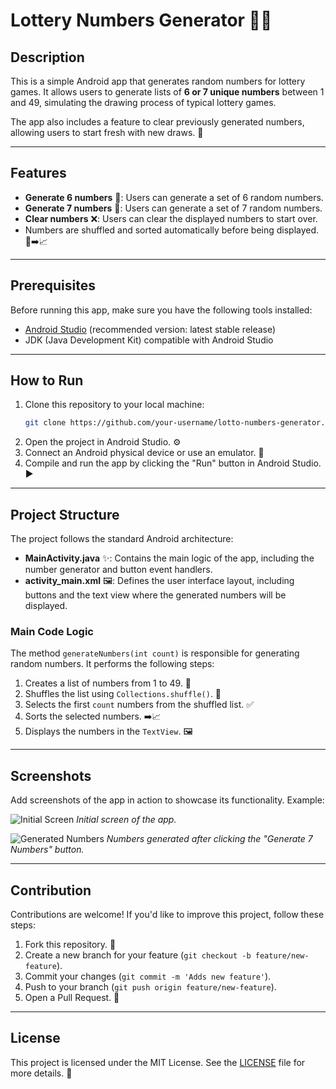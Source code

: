 # Lottery Numbers Generator 🎲✨

## Description
This is a simple Android app that generates random numbers for lottery games. It allows users to generate lists of **6 or 7 unique numbers** between 1 and 49, simulating the drawing process of typical lottery games. 

The app also includes a feature to clear previously generated numbers, allowing users to start fresh with new draws. 🔄

---

## Features
- **Generate 6 numbers** 🎯: Users can generate a set of 6 random numbers.
- **Generate 7 numbers** 💫: Users can generate a set of 7 random numbers.
- **Clear numbers** ❌: Users can clear the displayed numbers to start over.
- Numbers are shuffled and sorted automatically before being displayed. 🔄➡️📈

---

## Prerequisites
Before running this app, make sure you have the following tools installed:
- [Android Studio](https://developer.android.com/studio) (recommended version: latest stable release)
- JDK (Java Development Kit) compatible with Android Studio

---

## How to Run
1. Clone this repository to your local machine:
   ```bash
   git clone https://github.com/your-username/lotto-numbers-generator.git
   ```
2. Open the project in Android Studio. ⚙️
3. Connect an Android physical device or use an emulator. 📱
4. Compile and run the app by clicking the "Run" button in Android Studio. ▶️

---

## Project Structure
The project follows the standard Android architecture:

- **MainActivity.java** ✨: Contains the main logic of the app, including the number generator and button event handlers.
- **activity_main.xml** 🖼️: Defines the user interface layout, including buttons and the text view where the generated numbers will be displayed.

### Main Code Logic
The method `generateNumbers(int count)` is responsible for generating random numbers. It performs the following steps:
1. Creates a list of numbers from 1 to 49. 🔢
2. Shuffles the list using `Collections.shuffle()`. 🔄
3. Selects the first `count` numbers from the shuffled list. ✅
4. Sorts the selected numbers. ➡️📈
5. Displays the numbers in the `TextView`. 🖼️

---

## Screenshots
Add screenshots of the app in action to showcase its functionality. Example:

![Initial Screen](path/to/screenshot1.png)
*Initial screen of the app.*

![Generated Numbers](path/to/screenshot2.png)
*Numbers generated after clicking the "Generate 7 Numbers" button.*

---

## Contribution
Contributions are welcome! If you'd like to improve this project, follow these steps:
1. Fork this repository. 🍴
2. Create a new branch for your feature (`git checkout -b feature/new-feature`).
3. Commit your changes (`git commit -m 'Adds new feature'`).
4. Push to your branch (`git push origin feature/new-feature`).
5. Open a Pull Request. 📝

---

## License
This project is licensed under the MIT License. See the [LICENSE](LICENSE) file for more details. 📜

